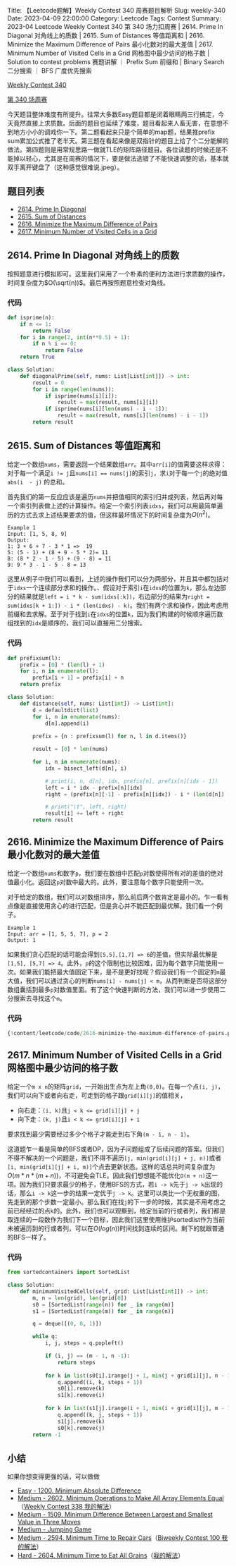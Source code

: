 Title: 【Leetcode题解】Weekly Contest 340 周赛题目解析
Slug: weekly-340
Date: 2023-04-09 22:00:00
Category: Leetcode
Tags: Contest
Summary: 2023-04 Leetcode Weekly Contest 340 第 340 场力扣周赛 | 2614. Prime In Diagonal 对角线上的质数 | 2615. Sum of Distances 等值距离和 | 2616. Minimize the Maximum Difference of Pairs 最小化数对的最大差值 | 2617. Minimum Number of Visited Cells in a Grid 网格图中最少访问的格子数 | Solution to contest problems 赛题讲解 ｜ Prefix Sum 前缀和 | Binary Search 二分搜索 ｜ BFS 广度优先搜索

[Weekly Contest 340](https://leetcode.com/contest/weekly-contest-340/)

[第 340 场周赛](https://leetcode.cn/contest/weekly-contest-340)

今天题目整体难度有所提升。往常大多数Easy题目都是闭着眼睛两三行搞定，今天竟然直接上求质数。后面的题目也延续了难度，题目看起来人畜无害，在意想不到地方小小的调戏你一下。第二题看起来只是个简单的map题，结果推prefix sum累加公式推了老半天。第三题在看起来像是双指针的题目上给了个二分能解的做法。第四题则是用常规思路一做就TLE的矩阵路径题目。各位读题的时候还是不能掉以轻心，尤其是在周赛的情况下，要是做法选错了不能快速调整的话，基本就双手离开键盘了（这种感觉很难说.jpeg）。

## 题目列表

- [2614. Prime In Diagonal](https://leetcode.com/problems/prime-in-diagonal/)
- [2615. Sum of Distances](https://leetcode.com/problems/sum-of-distances/)
- [2616. Minimize the Maximum Difference of Pairs](https://leetcode.com/problems/minimize-the-maximum-difference-of-pairs/)
- [2617. Minimum Number of Visited Cells in a Grid](https://leetcode.com/problems/minimum-number-of-visited-cells-in-a-grid/)

## 2614. Prime In Diagonal 对角线上的质数

按照题意进行模拟即可。这里我们采用了一个朴素的便利方法进行求质数的操作，时间复杂度为$O(\sqrt(n))$。最后再按照题意检查对角线。

### 代码

```python
def isprime(n):
    if n <= 1:
        return False
    for i in range(2, int(n**0.5) + 1):
        if n % i == 0:
            return False
    return True

class Solution:
    def diagonalPrime(self, nums: List[List[int]]) -> int:
        result = 0
        for i in range(len(nums)):
            if isprime(nums[i][i]):
                result = max(result, nums[i][i])
            if isprime(nums[i][len(nums) - i - 1]):
                result = max(result, nums[i][len(nums) - i - 1])
        return result
```

## 2615. Sum of Distances 等值距离和

给定一个数组`nums`，需要返回一个结果数组`arr`。其中`arr[i]`的值需要这样求得：对于每一个满足`i != j`且`nums[i] == nums[j]`的索引`j`，求`i`对于每一个`j`的绝对值`abs(i  - j)` 的总和。

首先我们的第一反应应该是遍历`nums`并把值相同的索引归并成列表，然后再对每一个索引列表做上述的计算操作。给定一个索引列表`idxs`，我们可以用最简单遍历的方式去求上述结果要求的值，但这样最坏情况下的时间复杂度为$O(n^2)$。

```text
Example 1
Input: [1, 5, 8, 9]
Output:
1: 3 + 6 + 7 - 3 * 1 =>  19
5: (5 - 1) + (8 + 9 - 5 * 2)= 11
8: (8 * 2 - 1 - 5) + (9 - 8) = 11
9: 9 * 3 - 1 - 5 - 8 = 13
```

这里从例子中我们可以看到，上述的操作我们可以分为两部分，并且其中都包括对于`idxs`一个连续部分求和的操作。、假设对于索引`i`在`idxs`的位置为`k`，那么左边部分的结果就是`left = i * k - sum(idxs[:k])`，右边部分的结果为`right = sum(idxs[k + 1:]) - i * (len(idxs) - k)`。我们有两个求和操作，因此考虑用前缀和去求解。至于对于找到`i`在`idxs`的位置`k`，因为我们构建的时候顺序遍历数组找到的`idx`是顺序的，我们可以直接用二分搜索。

### 代码

```python
def prefixsum(l):
    prefix = [0] * (len(l) + 1)
    for i, n in enumerate(l):
        prefix[i + 1] = prefix[i] + n
    return prefix

class Solution:
    def distance(self, nums: List[int]) -> List[int]:
        d = defaultdict(list)
        for i, n in enumerate(nums):
            d[n].append(i)
        
        prefix = {n : prefixsum(l) for n, l in d.items()}

        result = [0] * len(nums)

        for i, n in enumerate(nums):
            idx = bisect_left(d[n], i)

            # print(i, n, d[n], idx, prefix[n], prefix[n][idx - 1])
            left = i * idx - prefix[n][idx]
            right = (prefix[n][-1] - prefix[n][idx]) - i * (len(d[n]) - idx)

            # print("\t", left, right)
            result[i] += left + right
        return result
```

## 2616. Minimize the Maximum Difference of Pairs 最小化数对的最大差值

给定一个数组`nums`和数字`p`，我们要在数组中匹配`p`对数使得所有对的差值的绝对值最小化。返回这`p`对数中最大的。此外，要注意每个数字只能使用一次。

对于给定的数组，我们可以对数组排序，那么前后两个数肯定是最小的。乍一看有点像是直接使用贪心的进行匹配，但是贪心并不能匹配到最优解。我们看一个例子。

```text
Example 1
Input: arr = [1, 5, 5, 7], p = 2
Output: 1
```
如果我们贪心匹配的话可能会得到`[5,5],[1,7] => 6`的差值，但实际最优解是`[1,5], [5,7] => 4`。此外，`p`的这个限制也比较困难，因为每个数字只能使用一次。如果我们能把最大值固定下来，是不是更好找呢？假设我们有一个固定的`m`最大值，我们可以通过贪心的判断`nums[i] - nums[j] < m`，从而判断是否将这部分数组囊括到最多`p`对数值里面。有了这个快速判断的方法，我们可以进一步使用二分搜索去寻找这个`m`。


### 代码

```python
{!content/leetcode/code/2616-minimize-the-maximum-difference-of-pairs.py!}
```


## 2617. Minimum Number of Visited Cells in a Grid 网格图中最少访问的格子数

给定一个`m x n`的矩阵`grid`，一开始出生点为左上角`(0,0)`。在每一个点`(i, j)`，我们可以向下或者向右走，可走到的格子跟`grid[i][j]`的值相关，

- 向右走：`(i, k)`且`j < k <= grid[i][j] + j`
- 向下走：`(k, j)`且`i < k <= grid[i][j] + i`

要求找到最少需要经过多少个格子才能走到右下角`(m - 1, n - 1)`。

这道题乍一看是简单的BFS或者DP，因为子问题组成了后续问题的答案。但我们不得不解决的一个问题是，我们不得不遍历`[j, min(grid[i][j] + j, n)]`或者`[i, min(grid[i][j] + i, m)]`个点去更新状态。这样的话总共时间复杂度为$O(m * n * (m + n))$，不可避免会TLE。因此我们想想能不能优化`O(m + n)`这一项。因为我们只要求最少的格子，使用BFS的方式，若`i -> k`先于`j -> k`出现的话，那么`i -> k`这一步的结果一定优于`j -> k`。这里可以类比一个无权重的图，先走到的那个步数一定最小。那么我们在找`j`的下一步的时候，其实是不用考虑之前已经经过的点`k`的。此外，我们也可以观察到，给定当前的行或者列，我们都是取连续的一段数作为我们下一个目标，因此我们这里使用维护sortedlist作为当前未被遍历到的行或者列，可以在$O(log(n))$时间找到连续的区间。剩下的就跟普通的BFS一样了。

### 代码

```python
from sortedcontainers import SortedList

class Solution:
    def minimumVisitedCells(self, grid: List[List[int]]) -> int:
        m, n = len(grid), len(grid[0])
        s0 = [SortedList(range(n)) for _ in range(m)]
        s1 = [SortedList(range(m)) for _ in range(n)]

        q = deque([(0, 0, 1)])

        while q:
            i, j, steps = q.popleft()

            if (i, j) == (m - 1, n -1):
                return steps
            
            for k in list(s0[i].irange(j + 1, min(j + grid[i][j], n - 1))):
                q.append((i, k, steps + 1))
                s0[i].remove(k)
                s1[k].remove(i)
            
            for k in list(s1[j].irange(i + 1, min(i + grid[i][j], m - 1))):
                q.append((k, j, steps + 1))
                s1[j].remove(k)
                s0[k].remove(j)
        return -1
```

## 小结

如果你想变得更强的话，可以做做

- [Easy - 1200. Minimum Absolute Difference](https://leetcode.com/problems/minimum-absolute-difference/)
- [Medium - 2602. Minimum Operations to Make All Array Elements Equal](https://leetcode.com/problems/minimum-operations-to-make-all-array-elements-equal/)（[Weekly Contest 338 我的解法]({filename}/leetcode/weekly-338.md)）
- [Medium - 1509. Minimum Difference Between Largest and Smallest Value in Three Moves](https://leetcode.com/problems/minimum-difference-between-largest-and-smallest-value-in-three-moves/)
- [Medium - Jumping Game](https://leetcode.com/problems/jump-game/)
- [Medium - 2594. Minimum Time to Repair Cars](https://leetcode.com/problems/minimum-time-to-repair-cars/)（[Biweekly Contest 100 我的解法]({filename}/leetcode/biweekly-100.md)）
- [Hard - 2604. Minimum Time to Eat All Grains](https://leetcode.com/problems/minimum-time-to-eat-all-grains/)（[我的解法]({filename}/leetcode/2604-minimum-time-to-eat-all-grains.md)）